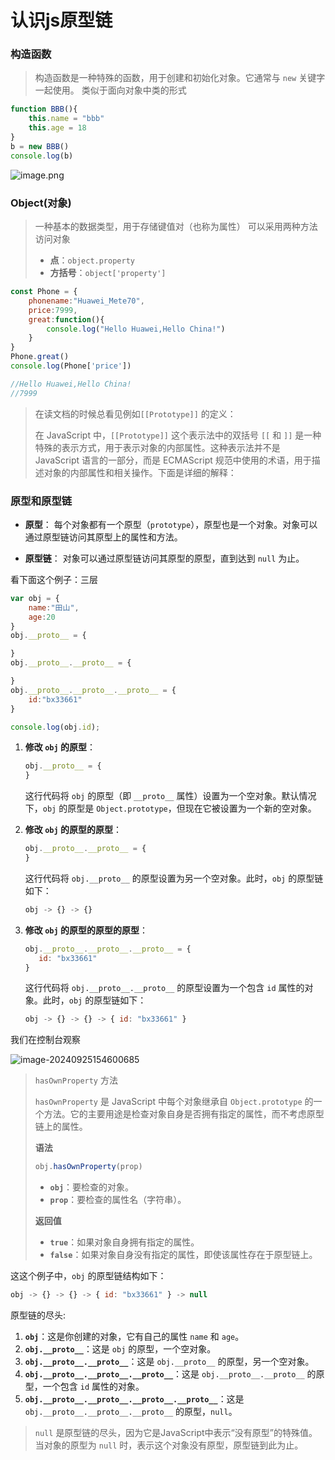 # 认识js原型链

### 构造函数
> 构造函数是一种特殊的函数，用于创建和初始化对象。它通常与 `new` 关键字一起使用。
> 类似于面向对象中类的形式

```javascript
function BBB(){
    this.name = "bbb"
    this.age = 18
}
b = new BBB()
console.log(b)
```
![image.png](https://gitee.com/bx33661/image/raw/master/path/20241006171503.png)



### Object(对象)

> 一种基本的数据类型，用于存储键值对（也称为属性）
> 可以采用两种方法访问对象
> 
> - **点**：`object.property`
> - **方括号**：`object['property']`

```javascript
const Phone = {
    phonename:"Huawei_Mete70",
    price:7999,
    great:function(){
        console.log("Hello Huawei,Hello China!")
    }
}
Phone.great()
console.log(Phone['price'])

//Hello Huawei,Hello China!
//7999
```

> 在读文档的时候总看见例如`[[Prototype]]` 的定义：
>
> 在 JavaScript 中，`[[Prototype]]` 这个表示法中的双括号 `[[` 和 `]]` 是一种特殊的表示方式，用于表示对象的内部属性。这种表示法并不是 JavaScript 语言的一部分，而是 ECMAScript 规范中使用的术语，用于描述对象的内部属性和相关操作。下面是详细的解释：



### 原型和原型链

- **原型**： 每个对象都有一个原型（`prototype`），原型也是一个对象。对象可以通过原型链访问其原型上的属性和方法。

- **原型链**： 对象可以通过原型链访问其原型的原型，直到达到 `null` 为止。

看下面这个例子：三层

```js
var obj = {
    name:"田山",
    age:20
}
obj.__proto__ = {

}
obj.__proto__.__proto__ = {

}
obj.__proto__.__proto__.__proto__ = {
    id:"bx33661"
}

console.log(obj.id); 
```

1. **修改 `obj` 的原型**：

   ```javascript
   obj.__proto__ = {  
   }
   ```

   这行代码将 `obj` 的原型（即 `__proto__` 属性）设置为一个空对象。默认情况下，`obj` 的原型是 `Object.prototype`，但现在它被设置为一个新的空对象。

2. **修改 `obj` 的原型的原型**：

   ```javascript
   obj.__proto__.__proto__ = {  
   }
   ```

   这行代码将 `obj.__proto__` 的原型设置为另一个空对象。此时，`obj` 的原型链如下：

   ```js
   obj -> {} -> {}
   ```

3. **修改 `obj` 的原型的原型的原型**：

   ```javascript
   obj.__proto__.__proto__.__proto__ = {  
      id: "bx33661"  
   }
   ```

   这行代码将 `obj.__proto__.__proto__` 的原型设置为一个包含 `id` 属性的对象。此时，`obj` 的原型链如下：

   ```javascript
   obj -> {} -> {} -> { id: "bx33661" }
   ```
> 

我们在控制台观察

![image-20240925154600685](https://gitee.com/bx33661/image/raw/master/path/image-20240925154600685.png)

> `hasOwnProperty` 方法
>
> `hasOwnProperty` 是 JavaScript 中每个对象继承自 `Object.prototype` 的一个方法。它的主要用途是检查对象自身是否拥有指定的属性，而不考虑原型链上的属性。
>
> **语法**
>
> ```javascript
> obj.hasOwnProperty(prop)
> ```
>
> - **`obj`**：要检查的对象。
> - **`prop`**：要检查的属性名（字符串）。
>
> **返回值**
>
> - **`true`**：如果对象自身拥有指定的属性。
> - **`false`**：如果对象自身没有指定的属性，即使该属性存在于原型链上。



这这个例子中，`obj` 的原型链结构如下：

```js
obj -> {} -> {} -> { id: "bx33661" } -> null
```

原型链的尽头:

1. **`obj`**：这是你创建的对象，它有自己的属性 `name` 和 `age`。
2. **`obj.__proto__`**：这是 `obj` 的原型，一个空对象。
3. **`obj.__proto__.__proto__`**：这是 `obj.__proto__` 的原型，另一个空对象。
4. **`obj.__proto__.__proto__.__proto__`**：这是 `obj.__proto__.__proto__` 的原型，一个包含 `id` 属性的对象。
5. **`obj.__proto__.__proto__.__proto__.__proto__`**：这是 `obj.__proto__.__proto__.__proto__` 的原型，`null`。

> `null` 是原型链的尽头，因为它是JavaScript中表示“没有原型”的特殊值。当对象的原型为 `null` 时，表示这个对象没有原型，原型链到此为止。

